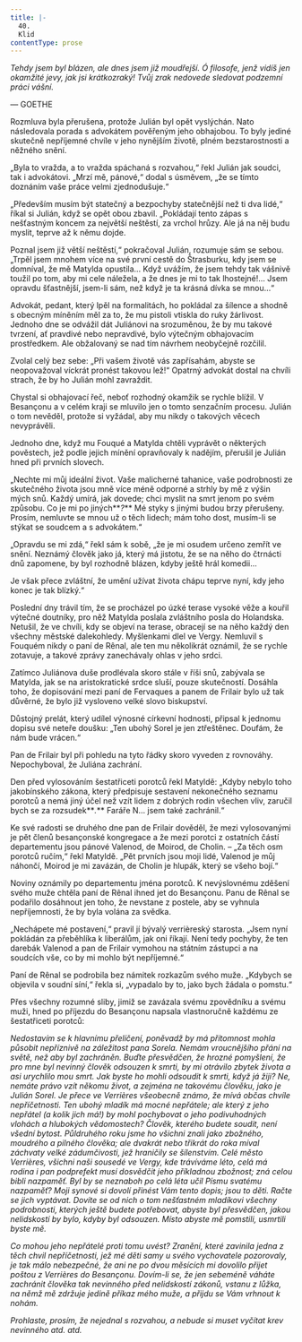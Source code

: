 ```yaml
---
title: |-
  40.
  Klid
contentType: prose
---
```


_Tehdy jsem byl blázen, ale dnes jsem již moudřejší. Ó filosofe, jenž vidíš jen okamžité jevy, jak jsi krátkozraký! Tvůj zrak nedovede sledovat podzemní práci vášní._

— GOETHE

Rozmluva byla přerušena, protože Julián byl opět vyslýchán. Nato následovala porada s advokátem pověřeným jeho obhajobou. To byly jediné skutečně nepříjemné chvíle v jeho nynějším životě, plném bezstarostnosti a něžného snění.

„Byla to vražda, a to vražda spáchaná s rozvahou,“ řekl Julián jak soudci, tak i advokátovi. „Mrzí mě, pánové,“ dodal s úsměvem, „že se tímto doznáním vaše práce velmi zjednodušuje.“

„Především musím být statečný a bezpochyby statečnější než ti dva lidé,“ říkal si Julián, když se opět obou zbavil. „Pokládají tento zápas s nešťastným koncem za největší neštěstí, za vrchol hrůzy. Ale já na něj budu myslit, teprve až k němu dojde.

Poznal jsem již větší neštěstí,“ pokračoval Julián, rozumuje sám se sebou. „Trpěl jsem mnohem více na své první cestě do Štrasburku, kdy jsem se domníval, že mě Matylda opustila… Když uvážím, že jsem tehdy tak vášnivě toužil po tom, aby mi cele náležela, a že dnes je mi to tak lhostejné!… Jsem opravdu šťastnější, jsem-li sám, než když je ta krásná dívka se mnou…“

Advokát, pedant, který lpěl na formalitách, ho pokládal za šílence a shodně s obecným míněním měl za to, že mu pistoli vtiskla do ruky žárlivost. Jednoho dne se odvážil dát Juliánovi na srozuměnou, že by mu takové tvrzení, ať pravdivé nebo nepravdivé, bylo výtečným obhajovacím prostředkem. Ale obžalovaný se nad tím návrhem neobyčejně rozčilil.

Zvolal celý bez sebe: „Při vašem životě vás zapřísahám, abyste se neopovažoval víckrát pronést takovou lež!“ Opatrný advokát dostal na chvíli strach, že by ho Julián mohl zavraždit.

Chystal si obhajovací řeč, neboť rozhodný okamžik se rychle blížil. V Besançonu a v celém kraji se mluvilo jen o tomto senzačním procesu. Julián o tom nevěděl, protože si vyžádal, aby mu nikdy o takových věcech nevyprávěli.

Jednoho dne, když mu Fouqué a Matylda chtěli vyprávět o některých pověstech, jež podle jejich mínění opravňovaly k nadějím, přerušil je Julián hned při prvních slovech.

„Nechte mi můj ideální život. Vaše malicherné tahanice, vaše podrobnosti ze skutečného života jsou mně více méně odporné a strhly by mě z výšin mých snů. Každý umírá, jak dovede; chci myslit na smrt jenom po svém způsobu. Co je mi po jiných**_?_** Mé styky s jinými budou brzy přerušeny. Prosím, nemluvte se mnou už o těch lidech; mám toho dost, musím-li se stýkat se soudcem a s advokátem.“

„Opravdu se mi zdá,“ řekl sám k sobě, „že je mi osudem určeno zemřít ve snění. Neznámý člověk jako já, který má jistotu, že se na něho do čtrnácti dnů zapomene, by byl rozhodně blázen, kdyby ještě hrál komedii…

Je však přece zvláštní, že umění užívat života chápu teprve nyní, kdy jeho konec je tak blízký.“

Poslední dny trávil tím, že se procházel po úzké terase vysoké věže a kouřil výtečné doutníky, pro něž Matylda poslala zvláštního posla do Holandska. Netušil, že ve chvíli, kdy se objeví na terase, obracejí se na něho každý den všechny městské dalekohledy. Myšlenkami dlel ve Vergy. Nemluvil s Fouquém nikdy o paní de Rênal, ale ten mu několikrát oznámil, že se rychle zotavuje, a takové zprávy zanechávaly ohlas v jeho srdci.

Zatímco Juliánova duše prodlévala skoro stále v říši snů, zabývala se Matylda, jak se na aristokratické srdce sluší, pouze skutečností. Dosáhla toho, že dopisování mezi paní de Fervaques a panem de Frilair bylo už tak důvěrné, že bylo již vysloveno velké slovo biskupství.

Důstojný prelát, který udílel výnosné církevní hodnosti, připsal k jednomu dopisu své neteře doušku: „Ten ubohý Sorel je jen ztřeštěnec. Doufám, že nám bude vrácen.“

Pan de Frilair byl při pohledu na tyto řádky skoro vyveden z rovnováhy. Nepochyboval, že Juliána zachrání.

Den před vylosováním šestatřiceti porotců řekl Matyldě: „Kdyby nebylo toho jakobínského zákona, který předpisuje sestavení nekonečného seznamu porotců a nemá jiný účel než vzít lidem z dobrých rodin všechen vliv, zaručil bych se za rozsudek**_._** Faráře N… jsem také zachránil.“

Ke své radosti se druhého dne pan de Frilair dověděl, že mezi vylosovanými je pět členů besançonské kongregace a že mezi porotci z ostatních částí departementu jsou pánové Valenod, de Moirod, de Cholin. – „Za těch osm porotců ručím,“ řekl Matyldě. „Pět prvních jsou moji lidé, Valenod je můj náhončí, Moirod je mi zavázán, de Cholin je hlupák, který se všeho bojí.“

Noviny oznámily po departementu jména porotců. K nevýslovnému zděšení svého muže chtěla paní de Rênal ihned jet do Besançonu. Panu de Rênal se podařilo dosáhnout jen toho, že nevstane z postele, aby se vyhnula nepříjemnosti, že by byla volána za svědka.

„Nechápete mé postavení,“ pravil jí bývalý verrièreský starosta. „Jsem nyní pokládán za přeběhlíka k liberálům, jak oni říkají. Není tedy pochyby, že ten darebák Valenod a pan de Frilair vymohou na státním zástupci a na soudcích vše, co by mi mohlo být nepříjemné.“

Paní de Rênal se podrobila bez námitek rozkazům svého muže. „Kdybych se objevila v soudní síní,“ řekla si, „vypadalo by to, jako bych žádala o pomstu.“

Přes všechny rozumné sliby, jimiž se zavázala svému zpovědníku a svému muži, hned po příjezdu do Besançonu napsala vlastnoručně každému ze šestatřiceti porotců:

_Nedostavím se k hlavnímu přelíčení, poněvadž by má přítomnost mohla působit nepříznivě na záležitost pana Sorela. Nemám vroucnějšího přání na světě, než aby byl zachráněn. Buďte přesvědčen, že hrozné pomyšlení, že pro mne byl nevinný člověk odsouzen k smrti, by mi otrávilo zbytek života a asi urychlilo mou smrt. Jak byste ho mohli odsoudit k smrti, když já žiji? Ne, nemáte právo vzít někomu život, a zejména ne takovému člověku, jako je Julián Sorel. Je přece ve Verrières všeobecně známo, že mívá občas chvíle nepříčetnosti. Ten ubohý mladík má mocné nepřátele; ale který z jeho nepřátel (a kolik jich má!) by mohl pochybovat o jeho podivuhodných vlohách a hlubokých vědomostech? Člověk, kterého budete soudit, není všední bytost. Půldruhého roku jsme ho všichni znali jako zbožného, moudrého a pilného člověka; ale dvakrát nebo třikrát do roka míval záchvaty velké zádumčivosti, jež hraničily se šílenstvím. Celé město Verrières, všichni naši sousedé ve Vergy, kde trávíváme léto, celá má rodina i pan podprefekt musí dosvědčit jeho příkladnou zbožnost; zná celou bibli nazpaměť. Byl by se neznaboh po celá léta učil Písmu svatému nazpaměť? Moji synové si dovolí přinést Vám tento dopis; jsou to děti. Račte se jich vyptávat. Dovíte se od nich o tom nešťastném mladíkovi všechny podrobnosti, kterých ještě budete potřebovat, abyste byl přesvědčen, jakou nelidskostí by bylo, kdyby byl odsouzen. Místo abyste mě pomstili, usmrtili byste mě._

_Co mohou jeho nepřátelé proti tomu uvést? Zranění, které zavinila jedna z těch chvil nepříčetnosti, jež mé děti samy u svého vychovatele pozorovaly, je tak málo nebezpečné, že ani ne po dvou měsících mi dovolilo přijet poštou z Verrières do Besançonu. Dovím-li se, že jen sebeméně váháte zachránit člověka tak nevinného před nelidskostí zákonů, vstanu z lůžka, na němž mě zdržuje jedině příkaz mého muže, a přijdu se Vám vrhnout k nohám._

_Prohlaste, prosím, že nejednal s rozvahou, a nebude si muset vyčítat krev nevinného atd. atd._
